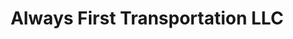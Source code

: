 ---
title: "Always First Transportation LLC"
url: /norfolk/always-first-transportation-llc/
shop: shop
---